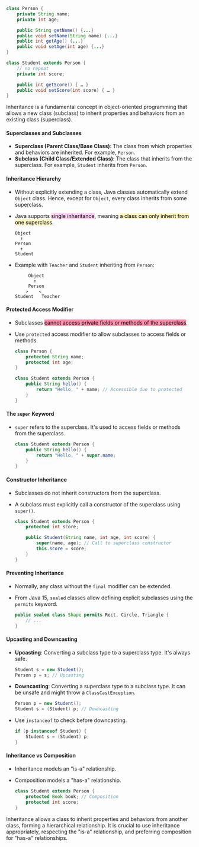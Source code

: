 ```java
class Person {
    private String name;
    private int age;

    public String getName() {...}
    public void setName(String name) {...}
    public int getAge() {...}
    public void setAge(int age) {...}
}

class Student extends Person {
    // no repeat
    private int score;

    public int getScore() { … }
    public void setScore(int score) { … }
}
```

Inheritance is a fundamental concept in object-oriented programming that allows a new class (subclass) to inherit properties and behaviors from an existing class (superclass).

#### Superclasses and Subclasses
- **Superclass (Parent Class/Base Class)**: The class from which properties and behaviors are inherited. For example, `Person`.
- **Subclass (Child Class/Extended Class)**: The class that inherits from the superclass. For example, `Student` inherits from `Person`.

#### Inheritance Hierarchy
- Without explicitly extending a class, Java classes automatically extend `Object` class. Hence, except for `Object`, every class inherits from some superclass.
- Java supports <mark style="background: #FFB8EBA6;">single inheritance</mark>, meaning <mark style="background: #FFF3A3A6;">a class can only inherit from one superclass</mark>.

  ```
  Object
    ↑
  Person
    ↑
  Student
  ```

- Example with `Teacher` and `Student` inheriting from `Person`:

  ```
       Object
         ↑
       Person
      ↗    ↖
  Student   Teacher
  ```

#### Protected Access Modifier
- Subclasses <mark style="background: #FF5582A6;">cannot access private fields or methods of the superclass</mark>.
- Use `protected` access modifier to allow subclasses to access fields or methods.

  ```java
  class Person {
      protected String name;
      protected int age;
  }

  class Student extends Person {
      public String hello() {
          return "Hello, " + name; // Accessible due to protected
      }
  }
  ```

#### The `super` Keyword
- `super` refers to the superclass. It's used to access fields or methods from the superclass.

  ```java
  class Student extends Person {
      public String hello() {
          return "Hello, " + super.name;
      }
  }
  ```

#### Constructor Inheritance
- Subclasses do not inherit constructors from the superclass.
- A subclass must explicitly call a constructor of the superclass using `super()`.

  ```java
  class Student extends Person {
      protected int score;

      public Student(String name, int age, int score) {
          super(name, age); // Call to superclass constructor
          this.score = score;
      }
  }
  ```

#### Preventing Inheritance
- Normally, any class without the `final` modifier can be extended.
- From Java 15, `sealed` classes allow defining explicit subclasses using the `permits` keyword.

  ```java
  public sealed class Shape permits Rect, Circle, Triangle {
      // ...
  }
  ```

#### Upcasting and Downcasting
- **Upcasting**: Converting a subclass type to a superclass type. It's always safe.

  ```java
  Student s = new Student();
  Person p = s; // Upcasting
  ```

- **Downcasting**: Converting a superclass type to a subclass type. It can be unsafe and might throw a `ClassCastException`.

  ```java
  Person p = new Student();
  Student s = (Student) p; // Downcasting
  ```

- Use `instanceof` to check before downcasting.

  ```java
  if (p instanceof Student) {
      Student s = (Student) p;
  }
  ```

#### Inheritance vs Composition
- Inheritance models an "is-a" relationship.
- Composition models a "has-a" relationship.

  ```java
  class Student extends Person {
      protected Book book; // Composition
      protected int score;
  }
  ```

Inheritance allows a class to inherit properties and behaviors from another class, forming a hierarchical relationship. It is crucial to use inheritance appropriately, respecting the "is-a" relationship, and preferring composition for "has-a" relationships.